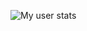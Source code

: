 ![My user stats](https://github-readme-stats.vercel.app/api?username=anuraghazra&theme=graywhite&show_icons=true)
